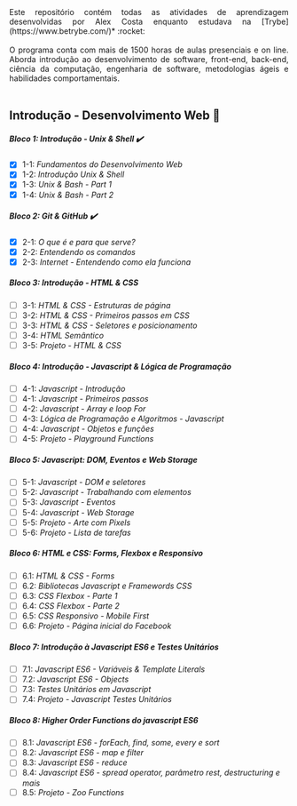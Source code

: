 <div style="text-align: justify">Este repositório contém todas as atividades de aprendizagem desenvolvidas por Alex Costa enquanto estudava na [Trybe] (https://www.betrybe.com/)* :rocket: </div><br/>

<div style="text-align: justify">O programa conta com mais de 1500 horas de aulas presenciais e on line. Aborda introdução ao desenvolvimento de software, front-end, back-end, ciência da computação, engenharia de software, metodologias ágeis e habilidades comportamentais.</div><br/>


## Introdução - Desenvolvimento Web :rocket:

##### Bloco 1: Introdução - Unix & Shell :heavy_check_mark:

- [x] 1-1: _Fundamentos do Desenvolvimento Web_
- [x] 1-2: _Introdução Unix & Shell_
- [x] 1-3: _Unix & Bash - Part 1_
- [x] 1-4: _Unix & Bash - Part 2_

##### Bloco 2: Git & GitHub :heavy_check_mark:

- [x] 2-1: _O que é e para que serve?_
- [x] 2-2: _Entendendo os comandos_
- [x] 2-3: _Internet - Entendendo como ela funciona_

##### Bloco 3: Introdução - HTML & CSS 

- [ ] 3-1: _HTML & CSS - Estruturas de página_
- [ ] 3-2: _HTML & CSS - Primeiros passos em CSS_
- [ ] 3-3: _HTML & CSS - Seletores e posicionamento_
- [ ] 3-4: _HTML Semântico_
- [ ] 3-5: _Projeto - HTML & CSS_

##### Bloco 4: Introdução - Javascript & Lógica de Programação 

- [ ] 4-1: _Javascript - Introdução_
- [ ] 4-1: _Javascript - Primeiros passos_
- [ ] 4-2: _Javascript - Array e loop For_
- [ ] 4-3: _Lógica de Programação e Algoritmos - Javascript_
- [ ] 4-4: _Javascript - Objetos e funções_
- [ ] 4-5: _Projeto - Playground Functions_

##### Bloco 5: Javascript: DOM, Eventos e Web Storage 

- [ ] 5-1: _Javascript - DOM e seletores_
- [ ] 5-2: _Javascript - Trabalhando com elementos_
- [ ] 5-3: _Javascript - Eventos_
- [ ] 5-4: _Javascript - Web Storage_
- [ ] 5-5: _Projeto - Arte com Pixels_
- [ ] 5-6: _Projeto - Lista de tarefas_

##### Bloco 6: HTML e CSS: Forms, Flexbox e Responsivo 

- [ ] 6.1: _HTML & CSS - Forms_
- [ ] 6.2: _Bibliotecas Javascript e Framewords CSS_
- [ ] 6.3: _CSS Flexbox - Parte 1_
- [ ] 6.4: _CSS Flexbox - Parte 2_
- [ ] 6.5: _CSS Responsivo - Mobile First_
- [ ] 6.6: _Projeto - Página inicial do Facebook_

##### Bloco 7: Introdução à Javascript ES6 e Testes Unitários 

- [ ] 7.1: _Javascript ES6 - Variáveis & Template Literals_
- [ ] 7.2: _Javascript ES6 - Objects_
- [ ] 7.3: _Testes Unitários em Javascript_
- [ ] 7.4: _Projeto - Javascript Testes Unitários_

##### Bloco 8: Higher Order Functions do javascript ES6

- [ ] 8.1: _Javascript ES6 - forEach, find, some, every e sort_
- [ ] 8.2: _Javascript ES6 - map e filter_
- [ ] 8.3: _Javascript ES6 - reduce_
- [ ] 8.4: _Javascript ES6 - spread operator, parâmetro rest, destructuring e mais_
- [ ] 8.5: _Projeto - Zoo Functions_